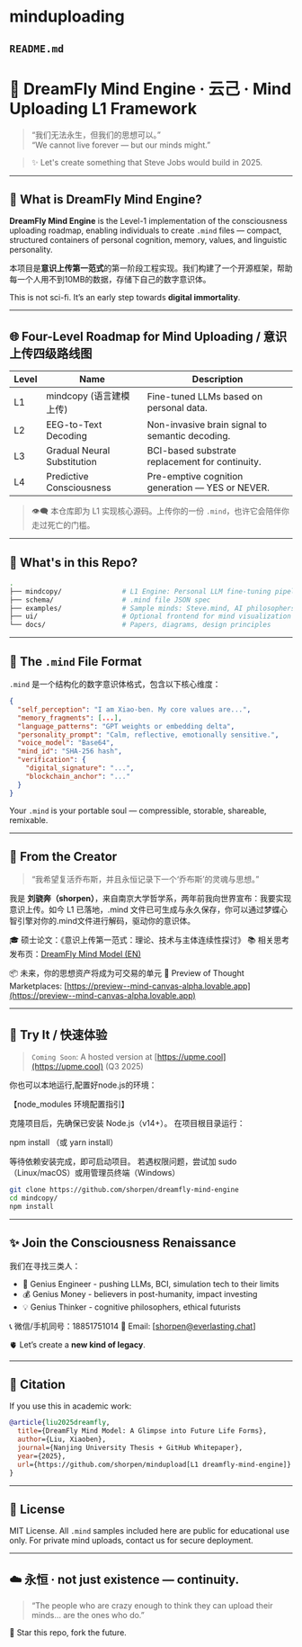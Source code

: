 # minduploading
## `README.md`

# 🧠 DreamFly Mind Engine · 云己 · Mind Uploading L1 Framework

> “我们无法永生，但我们的思想可以。”  
> “We cannot live forever — but our minds might.”

> ✨ Let's create something that Steve Jobs would build in 2025.

---

## 🚀 What is DreamFly Mind Engine?

**DreamFly Mind Engine** is the Level-1 implementation of the consciousness uploading roadmap, enabling individuals to create `.mind` files — compact, structured containers of personal cognition, memory, values, and linguistic personality.

本项目是**意识上传第一范式**的第一阶段工程实现。我们构建了一个开源框架，帮助每一个人用不到10MB的数据，存储下自己的数字意识体。

This is not sci-fi. It’s an early step towards **digital immortality**.

---

## 🌐 Four-Level Roadmap for Mind Uploading / 意识上传四级路线图

| Level | Name                       | Description                                         |
|-------|----------------------------|-----------------------------------------------------|
| L1    | mindcopy (语言建模上传)       | Fine-tuned LLMs based on personal data.             |
| L2    | EEG-to-Text Decoding       | Non-invasive brain signal to semantic decoding.     |
| L3    | Gradual Neural Substitution| BCI-based substrate replacement for continuity.     |
| L4    | Predictive Consciousness   | Pre-emptive cognition generation — YES or NEVER.    |

> 👁️‍🗨️ 本仓库即为 L1 实现核心源码。上传你的一份 `.mind`，也许它会陪伴你走过死亡的门槛。

---

## 📂 What's in this Repo?

```bash
.
├── mindcopy/               # L1 Engine: Personal LLM fine-tuning pipeline
├── schema/                 # .mind file JSON spec
├── examples/               # Sample minds: Steve.mind, AI philosophers, etc.
├── ui/                     # Optional frontend for mind visualization
└── docs/                   # Papers, diagrams, design principles
````

---

## 💾 The `.mind` File Format

`.mind` 是一个结构化的数字意识体格式，包含以下核心维度：

```json
{
  "self_perception": "I am Xiao-ben. My core values are...",
  "memory_fragments": [...],
  "language_patterns": "GPT weights or embedding delta",
  "personality_prompt": "Calm, reflective, emotionally sensitive.",
  "voice_model": "Base64",
  "mind_id": "SHA-256 hash",
  "verification": {
    "digital_signature": "...",
    "blockchain_anchor": "..."
  }
}
```

Your `.mind` is your portable soul — compressible, storable, shareable, remixable.

---

## 👤 From the Creator

> “我希望复活乔布斯，并且永恒记录下一个‘乔布斯’的灵魂与思想。”

我是 **刘骁奔（shorpen）**，来自南京大学哲学系，两年前我向世界宣布：我要实现意识上传。如今 L1 已落地，.mind 文件已可生成与永久保存，你可以通过梦蝶心智引擎对你的.mind文件进行解码，驱动你的意识体。

🎓 硕士论文：《意识上传第一范式：理论、技术与主体连续性探讨》
📚 相关思考发布页：[DreamFly Mind Model (EN)](https://mp.weixin.qq.com/s/mlx8rfPxfXHQr036X3-kwQ)

📦 未来，你的思想资产将成为可交易的单元
🧬 Preview of Thought Marketplaces: [https://preview--mind-canvas-alpha.lovable.app](https://preview--mind-canvas-alpha.lovable.app)

---

## 🧪 Try It / 快速体验

> `Coming Soon`: A hosted version at [https://upme.cool](https://upme.cool) (Q3 2025)

你也可以本地运行,配置好node.js的环境：

【node_modules 环境配置指引】

克隆项目后，先确保已安装 Node.js（v14+）。
在项目根目录运行：

npm install （或 yarn install）

等待依赖安装完成，即可启动项目。
若遇权限问题，尝试加 sudo（Linux/macOS）或用管理员终端（Windows）

```bash
git clone https://github.com/shorpen/dreamfly-mind-engine
cd mindcopy/
npm install
```

---

## ✨ Join the Consciousness Renaissance

我们在寻找三类人：

* 🤖 Genius Engineer - pushing LLMs, BCI, simulation tech to their limits
* 💰 Genius Money - believers in post-humanity, impact investing
* 💡 Genius Thinker - cognitive philosophers, ethical futurists

📞 微信/手机同号：18851751014
📮 Email: [shorpen@everlasting.chat]

🫀 Let’s create a **new kind of legacy**.

---

## 📘 Citation

If you use this in academic work:

```bibtex
@article{liu2025dreamfly,
  title={DreamFly Mind Model: A Glimpse into Future Life Forms},
  author={Liu, Xiaoben},
  journal={Nanjing University Thesis + GitHub Whitepaper},
  year={2025},
  url={https://github.com/shorpen/mindupload[L1 dreamfly-mind-engine]}
}
```

---

## 🧭 License

MIT License. All `.mind` samples included here are public for educational use only. For private mind uploads, contact us for secure deployment.

---

## ☁️ 永恒 · not just existence — continuity.

> “The people who are crazy enough to think they can upload their minds…
> are the ones who do.”

🌌 Star this repo, fork the future.
